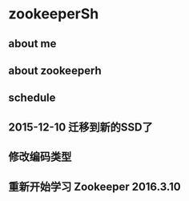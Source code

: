 # zookeeperSh

## about me

## about zookeeperh

## schedule

## 2015-12-10 迁移到新的SSD了 

## 修改编码类型

## 重新开始学习 Zookeeper 2016.3.10